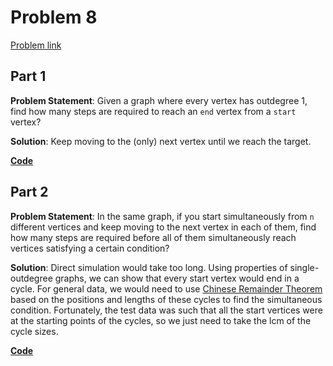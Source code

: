 # Problem 8

[Problem link](https://adventofcode.com/2023/day/8)

## Part 1

**Problem Statement**: Given a graph where every vertex has outdegree 1, find how many steps are required to reach an `end` vertex from a `start` vertex?

**Solution**: Keep moving to the (only) next vertex until we reach the target.

[**Code**](1.py)

## Part 2

**Problem Statement**: In the same graph, if you start simultaneously from `n` different vertices and keep moving to the next vertex in each of them, find how many steps are required before all of them simultaneously reach vertices satisfying a certain condition?

**Solution**: Direct simulation would take too long. Using properties of single-outdegree graphs, we can show that every start vertex would end in a cycle. For general data, we would need to use [Chinese Remainder Theorem](https://en.wikipedia.org/wiki/Chinese_remainder_theorem) based on the positions and lengths of these cycles to find the simultaneous condition. Fortunately, the test data was such that all the start vertices were at the starting points of the cycles, so we just need to take the lcm of the cycle sizes.

[**Code**](2.py)

